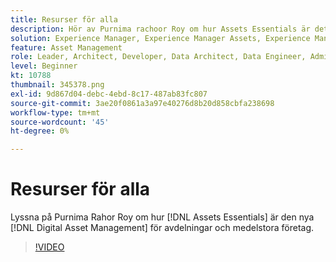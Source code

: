 ```yaml
---
title: Resurser för alla
description: Hör av Purnima rachoor Roy om hur Assets Essentials är det nya Digital Asset Management-systemet för avdelningar och medelstora företag.
solution: Experience Manager, Experience Manager Assets, Experience Manager as a Cloud Service
feature: Asset Management
role: Leader, Architect, Developer, Data Architect, Data Engineer, Admin, User
level: Beginner
kt: 10788
thumbnail: 345378.png
exl-id: 9d867d04-debc-4ebd-8c17-487ab83fc807
source-git-commit: 3ae20f0861a3a97e40276d8b20d858cbfa238698
workflow-type: tm+mt
source-wordcount: '45'
ht-degree: 0%

---
```



# Resurser för alla

Lyssna på Purnima Rahor Roy om hur [!DNL Assets Essentials] är den nya [!DNL Digital Asset Management] för avdelningar och medelstora företag.

>[!VIDEO](https://video.tv.adobe.com/v/345378/?quality=12&learn=on)
